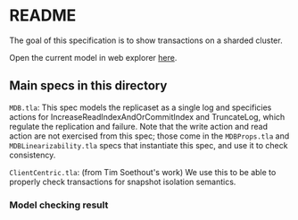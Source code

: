 # README

The goal of this specification is to show transactions on a sharded cluster.

Open the current model in web explorer [here](https://will62794.github.io/tla-web/#!/home?specpath=https%3A%2F%2Fraw.githubusercontent.com%2Fmuratdem%2FMDBTLA%2Fmain%2FMultiShardTxn%2FMultiShardTxnTLA.tla&trace=c99c20ba%2C30c6b350_0890eb82%2C59f88843_3e1659f8%2C0d5b83ed_1b98ff2e&constants%5BKeys%5D=%7Bk1%2Ck2%7D&constants%5BTxId%5D=%7Bt1%2Ct2%7D&constants%5BShard%5D=%7Bs1%7D&constants%5BNoValue%5D=%22NoVal%22&constants%5BWC%5D=%22majority%22&constants%5BRC%5D=%22linearizable%22&constants%5BMaxStmts%5D=2).


## Main specs in this directory

`MDB.tla`: This spec models the replicaset as a single log and specificies actions for IncreaseReadIndexAndOrCommitIndex and TruncateLog, which regulate the replication and failure. Note that the write action and read action are not exercised from this spec; those come in the `MDBProps.tla` and `MDBLinearizability.tla` specs that instantiate this spec, and use it to check consistency.

`ClientCentric.tla`: (from Tim Soethout's work) We use this to be able to properly check transactions for snapshot isolation semantics.

### Model checking result



